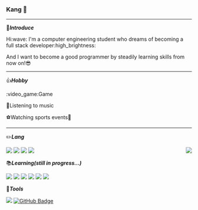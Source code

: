 ### Kang :boy: 
* * *

:bow:***Introduce***
<div>
  <p>
   Hi:wave:
   I'm a computer engineering student who dreams of becoming a full stack</span> developer:high_brightness:
   
   And I want to become a good programmer by steadily learning skills from now on!:sunglasses:
  </p>
</div>

* * *

:thumbsup:***Hobby***

<p>
:video_game:Game 
 
:musical_note:Listening to music
 
:soccer:Watching sports events:basketball:
</p>

* * *

:pencil2:***Lang***

<img src="https://img.shields.io/badge/Python-3776AB?style=flat&logo=Python&logoColor=white"> <img src="https://img.shields.io/badge/C-A8B9CC?style=flat&logo=C&logoColor=black"> <img src="https://img.shields.io/badge/C++-00599C?style=flat&logo=cplusplus&logoColor=black"> <img src="https://img.shields.io/badge/Java-007396?style=flat&logo=Java&logoColor=white"> <img align='right' src="http://mazassumnida.wtf/api/v2/generate_badge?boj=tnqkr3494"> 

:books:***Learning(still in progress...)***

<img src="https://img.shields.io/badge/Html-E34F26?style=flat&logo=Html5&logoColor=white"> <img src="https://img.shields.io/badge/CSS-1572B6?style=flat&logo=CSS3&logoColor=white"> <img src="https://img.shields.io/badge/JavaScript-F7DF1E?style=flat&logo=Javascript&logoColor=white"> <img src="https://img.shields.io/badge/Node.js-339933?style=flat&logo=Node.js&logoColor=white"> <img src="https://img.shields.io/badge/MongoDB-47A248?style=flat&logo=MongoDB&logoColor=white"> <img src="https://shields.io/badge/TypeScript-3178C6?style=flat&logo=TypeScript&logoColor=FFF">   

 
:wrench:***Tools***

<img src="https://img.shields.io/badge/Git-05032?style=flat&logo=Git&logoColor=white"> [![GitHub Badge](https://img.shields.io/badge/GitHub-181717?style=flat&logo=GitHub&logoColor=white)](https://github.com/tnqkr3494) 



